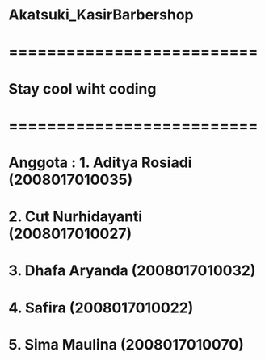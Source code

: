 # Akatsuki_KasirBarbershop
# ==========================
# Stay cool wiht coding
# ==========================
# Anggota : 1. Aditya Rosiadi (2008017010035)
#           2. Cut Nurhidayanti (2008017010027)
#           3. Dhafa Aryanda (2008017010032)
#           4. Safira (2008017010022)
#           5. Sima Maulina (2008017010070)
